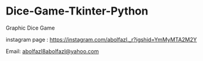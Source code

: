 # Dice-Game-Tkinter-Python
Graphic Dice Game

instagram page : https://instagram.com/abolfazl._r?igshid=YmMyMTA2M2Y

Email: abolfazl8abolfazl@yahoo.com
